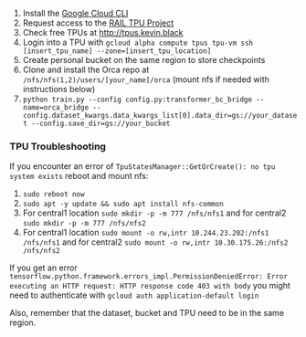 1. Install the [Google Cloud CLI](https://cloud.google.com/sdk/docs/install)
2. Request access to the [RAIL TPU Project](https://console.cloud.google.com/compute/tpus?project=rail-tpus&pli=1)
3. Check free TPUs at http://tpus.kevin.black
4. Login into a TPU with ```gcloud alpha compute tpus tpu-vm ssh [insert_tpu_name] --zone=[insert_tpu_location]```
5. Create personal bucket on the same region to store checkpoints
6. Clone and install the Orca repo at ```/nfs/nfs(1,2)/users/[your_name]/orca``` (mount nfs if needed with instructions below)
7. ```python train.py --config config.py:transformer_bc_bridge --name=orca_bridge --config.dataset_kwargs.data_kwargs_list[0].data_dir=gs://your_dataset --config.save_dir=gs://your_bucket```

### TPU Troubleshooting
If you encounter an error of ```TpuStatesManager::GetOrCreate(): no tpu system exists``` reboot and mount nfs:
1. ```sudo reboot now```
2. ```sudo apt -y update && sudo apt install nfs-common```
3. For central1 location ```sudo mkdir -p -m 777 /nfs/nfs1``` and for central2 ```sudo mkdir -p -m 777 /nfs/nfs2```
4. For central1 location ```sudo mount -o rw,intr 10.244.23.202:/nfs1 /nfs/nfs1``` and for central2 ```sudo mount -o rw,intr 10.30.175.26:/nfs2 /nfs/nfs2```

If you get an error ```tensorflow.python.framework.errors_impl.PermissionDeniedError: Error executing an HTTP request: HTTP response code 403 with body``` you might need to authenticate with ```gcloud auth application-default login```

Also, remember that the dataset, bucket and TPU need to be in the same region.

